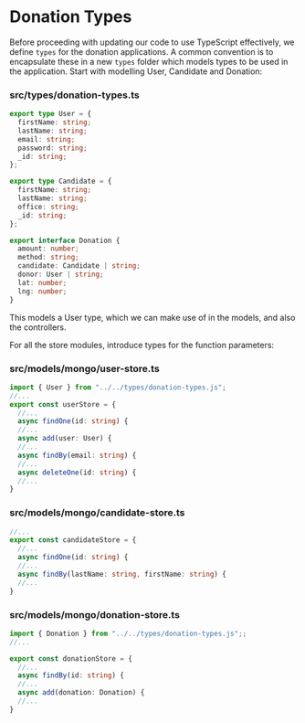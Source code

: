# Donation Types

Before proceeding with updating our code to use TypeScript effectively, we define `types` for the donation applications. A common convention is to encapsulate these in a new `types` folder which models types to be used in the application. Start with modelling User, Candidate and Donation:

### src/types/donation-types.ts

~~~typescript
export type User = {
  firstName: string;
  lastName: string;
  email: string;
  password: string;
  _id: string;
};

export type Candidate = {
  firstName: string;
  lastName: string;
  office: string;
  _id: string;
};

export interface Donation {
  amount: number;
  method: string;
  candidate: Candidate | string;
  donor: User | string;
  lat: number;
  lng: number;
}
~~~

This models a User type, which we can make use of in the models, and also the controllers.

For all the store modules, introduce types for the function parameters:

### src/models/mongo/user-store.ts

~~~typescript
import { User } from "../../types/donation-types.js";
//...
export const userStore = {
  //...
  async findOne(id: string) {
  //...
  async add(user: User) {
  //...   
  async findBy(email: string) {
  //...
  async deleteOne(id: string) {  
  //...
}
~~~


### src/models/mongo/candidate-store.ts

~~~typescript
//...
export const candidateStore = {
  //...
  async findOne(id: string) {
  //...
  async findBy(lastName: string, firstName: string) {
  //...   
}
~~~

### src/models/mongo/donation-store.ts

~~~typescript
import { Donation } from "../../types/donation-types.js";;
//...

export const donationStore = {
  //...
  async findBy(id: string) {
  //...   
  async add(donation: Donation) {
  //...
}
~~~


